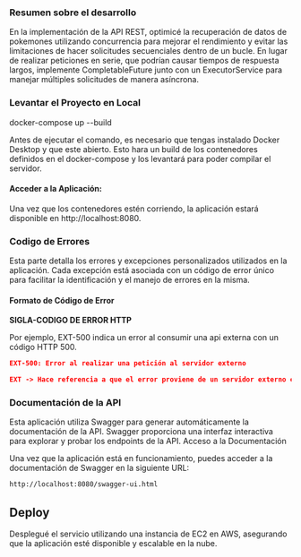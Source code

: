 ### Resumen sobre el desarrollo

En la implementación de la API REST, optimicé la recuperación de datos de pokemones utilizando concurrencia para mejorar el rendimiento y evitar las limitaciones de hacer solicitudes secuenciales dentro de un bucle. En lugar de realizar peticiones en serie, que podrían causar tiempos de respuesta largos, implemente CompletableFuture junto con un ExecutorService para manejar múltiples solicitudes de manera asíncrona.

### Levantar el Proyecto en Local

docker-compose up --build

Antes de ejecutar el comando, es necesario que tengas instalado Docker Desktop y que este abierto. Esto hara un build de
los contenedores definidos en el docker-compose y los levantará para poder compilar el servidor.

#### Acceder a la Aplicación:

Una vez que los contenedores estén corriendo, la aplicación estará disponible en http://localhost:8080.

### Codigo de Errores

Esta parte detalla los errores y excepciones personalizados utilizados en la aplicación. Cada excepción está asociada
con un código de error único para facilitar la identificación y el manejo de errores en la misma.

#### Formato de Código de Error

**SIGLA-CODIGO DE ERROR HTTP**

Por ejemplo, EXT-500 indica un error al consumir una api externa con un código HTTP 500.

```json
EXT-500: Error al realizar una petición al servidor externo

EXT -> Hace referencia a que el error proviene de un servidor externo en este caso pokeapi, despues de las siglas EXT- puede ser cualquier codigo de error http.

```

### Documentación de la API

Esta aplicación utiliza Swagger para generar automáticamente la documentación de la API. Swagger proporciona una
interfaz interactiva para explorar y probar los endpoints de la API.
Acceso a la Documentación

Una vez que la aplicación está en funcionamiento, puedes acceder a la documentación de Swagger en la siguiente URL:

```bash
http://localhost:8080/swagger-ui.html
```

## Deploy

Desplegué el servicio utilizando una instancia de EC2 en AWS, asegurando que la aplicación esté disponible y escalable en la nube.
